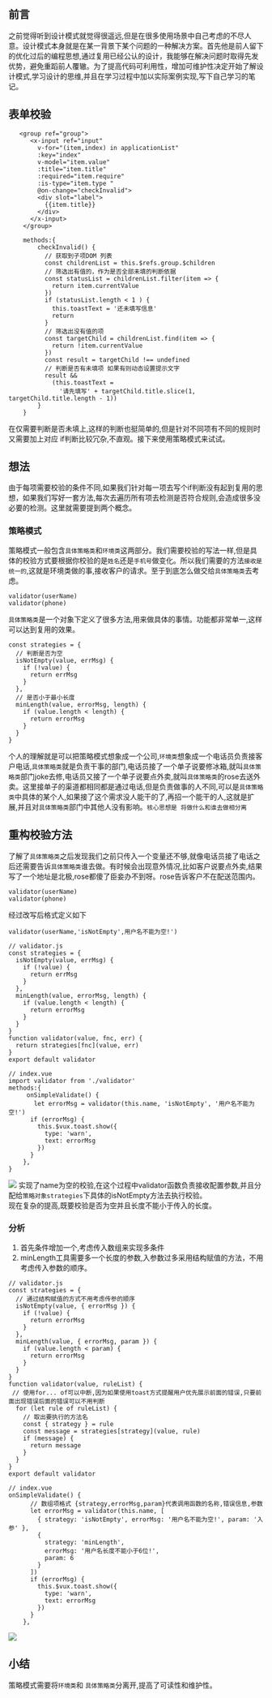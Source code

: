 ## 前言
之前觉得听到设计模式就觉得很遥远,但是在很多使用场景中自己考虑的不尽人意。设计模式本身就是在某一背景下某个问题的一种解决方案。首先他是前人留下的优化过后的编程思想,通过复用已经公认的设计，我能够在解决问题时取得先发优势，避免重蹈前人覆辙。为了提高代码可利用性，增加可维护性决定开始了解设计模式,学习设计的思维,并且在学习过程中加以实际案例实现,写下自己学习的笔记。
## 表单校验
```
   <group ref="group">
      <x-input ref="input"
        v-for="(item,index) in applicationList"
        :key="index"
        v-model="item.value"
        :title="item.title"
        :required="item.require"
        :is-type="item.type "
        @on-change="checkInvalid">
        <div slot="label">
          {{item.title}}
        </div>
      </x-input>
    </group>
    
    methods:{
        checkInvalid() {
          // 获取到子项DOM 列表
          const childrenList = this.$refs.group.$children
          // 筛选出有值的，作为是否全部未填的判断依据
          const statusList = childrenList.filter(item => {
            return item.currentValue
          })
          if (statusList.length < 1 ) {
            this.toastText = '还未填写信息'
            return
          }
          // 筛选出没有值的项
          const targetChild = childrenList.find(item => {
            return !item.currentValue
          })
          const result = targetChild !== undefined 
          // 判断是否有未填项 如果有则动态设置提示文字
          result &&
            (this.toastText =
              '请先填写' + targetChild.title.slice(1, targetChild.title.length - 1))
        }
    }
```
在仅需要判断是否未填上,这样的判断也挺简单的,但是针对不同项有不同的规则时又需要加上对应 if判断比较冗杂,不直观。接下来使用策略模式来试试。
## 想法
由于每项需要校验的条件不同,如果我们针对每一项去写个if判断没有起到复用的思想，如果我们写好一套方法,每次去遍历所有项去检测是否符合规则,会造成很多没必要的检测。这里就需要提到两个概念。
### 策略模式
策略模式一般包含`具体策略类`和`环境类`这两部分。我们需要校验的写法一样,但是具体的校验方式要根据你校验的是`姓名`还是`手机号`做变化。所以我们需要的方法`接收是统一的`,这就是环境类做的事,接收客户的请求。至于到底怎么做交给`具体策略类`去考虑。
```
validator(userName)
validator(phone)
```
`具体策略类`是一个对象下定义了很多方法,用来做具体的事情。功能都非常单一,这样可以达到复用的效果。
```
const strategies = {
  // 判断是否为空
  isNotEmpty(value, errMsg) {
    if (!value) {
      return errMsg
    }
  },
  // 是否小于最小长度
  minLength(value, errorMsg, length) {
    if (value.length < length) {
      return errorMsg
    }
  }
}
```
个人的理解就是可以把策略模式想象成一个公司,`环境类`想象成一个电话员负责接客户电话,`具体策略类`就是负责干事的部门,电话员接了一个单子说要修冰箱,就叫`具体策略类`部门joke去修,电话员又接了一个单子说要点外卖,就叫`具体策略类`的rose去送外卖。这里接单子的渠道都相同都是通过电话,但是负责做事的人不同,可以是`具体策略类`中具体的某个人,如果接了这个需求没人能干的了,再招一个能干的人,这就是扩展,并且对`具体策略类`部门中其他人没有影响。`核心思想是 将做什么和谁去做相分离`
## 重构校验方法
了解了`具体策略类`之后发现我们之前只传入一个变量还不够,就像电话员接了电话之后还需要告诉`具体策略类`谁去做。有时候会出现意外情况,比如客户说要点外卖,结果写了一个地址是北极,rose都傻了臣妾办不到呀。rose告诉客户不在配送范围内。
```
validator(userName)
validator(phone)
```
经过改写后格式定义如下
```
validator(userName,'isNotEmpty',用户名不能为空!')
```
```
// validator.js
const strategies = {
  isNotEmpty(value, errMsg) {
    if (!value) {
      return errMsg
    }
  },
  minLength(value, errorMsg, length) {
    if (value.length < length) {
      return errorMsg
    }
  }
}
function validator(value, fnc, err) {
  return strategies[fnc](value, err)
}
export default validator

```
```
// index.vue
import validator from './validator'
methods:{
     onSimpleValidate() {
       let errorMsg = validator(this.name, 'isNotEmpty', '用户名不能为空!')
      if (errorMsg) {
        this.$vux.toast.show({
          type: 'warn',
          text: errorMsg
        })
      }
    },
}
```

![](https://user-gold-cdn.xitu.io/2018/12/31/168035102aa74818?w=448&h=390&f=gif&s=20264)
实现了name为空的校验,在这个过程中validator函数负责接收配置参数,并且分配给`策略对象strategies`下具体的isNotEmpty方法去执行校验。  
现在复杂的提高,既要校验是否为空并且长度不能小于传入的长度。
### 分析
1. 首先条件增加一个,考虑传入数组来实现多条件
2. minLength工具需要多一个长度的参数,入参数过多采用结构赋值的方法，不用考虑传入参数的顺序。
```
// validator.js
const strategies = {
  // 通过结构赋值的方式不用考虑传参的顺序
  isNotEmpty(value, { errorMsg }) {
    if (!value) {
      return errorMsg
    }
  },
  minLength(value, { errorMsg, param }) {
    if (value.length < param) {
      return errorMsg
    }
  }
}
function validator(value, ruleList) {
 // 使用for... of可以中断,因为如果使用toast方式提醒用户优先展示前面的错误,只要前面出现错误后面的错误可以不用判断
  for (let rule of ruleList) {
    // 取出要执行的方法名
    const { strategy } = rule
    const message = strategies[strategy](value, rule)
    if (message) {
      return message
    }
  }
}
export default validator
```
```
// index.vue
onSimpleValidate() {
      // 数组项格式 {strategy,errorMsg,param}代表调用函数的名称,错误信息,参数
      let errorMsg = validator(this.name, [
        { strategy: 'isNotEmpty', errorMsg: '用户名不能为空!', param: '入参' },
        {
          strategy: 'minLength',
          errorMsg: '用户名长度不能小于6位!',
          param: 6
        }
      ])
      if (errorMsg) {
        this.$vux.toast.show({
          type: 'warn',
          text: errorMsg
        })
      }
    },
```

![](https://user-gold-cdn.xitu.io/2018/12/31/16803e13e7960d27?w=448&h=390&f=gif&s=67869)
## 小结
策略模式需要将`环境类`和 `具体策略类`分离开,提高了可读性和维护性。
